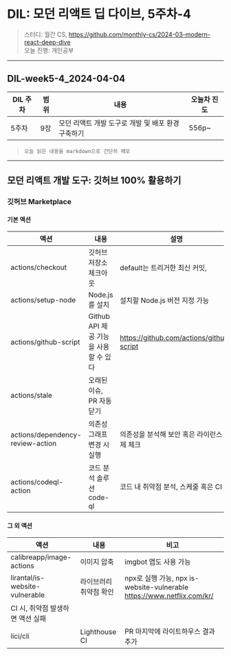 # DIL: 모던 리액트 딥 다이브, 5주차-4

> 스터디: 월간 CS, https://github.com/monthly-cs/2024-03-modern-react-deep-dive  
> 오늘 진행: 개인공부

---

## DIL-week5-4_2024-04-04

| DIL 주차 | 범위 | 내용                                               | 오늘차 진도 |
| -------- | ---- | -------------------------------------------------- | ----------- |
| 5주차    | 9장  | 모던 리액트 개발 도구로 개발 및 배포 환경 구축하기 | 556p~       |

> `오늘 읽은 내용을 markdown으로 간단히 메모`

---

## 모던 리액트 개발 도구: 깃허브 100% 활용하기

### 깃허브 Marketplace

#### 기본 액션

| 액션                             | 내용                                  | 설명                                         |
| -------------------------------- | ------------------------------------- | -------------------------------------------- |
| actions/checkout                 | 깃허브 저장소 체크아웃                | default는 트리거한 최신 커밋,                |
| actions/setup-node               | Node.js를 설치                        | 설치할 Node.js 버전 지정 가능                |
| actions/github-script            | Github API 제공 기능을 사용할 수 있다 | https://github.com/actions/github-script     |
| actions/stale                    | 오래된 이슈, PR 자동 닫기             |                                              |
| actions/dependency-review-action | 의존성 그래프 변경 시 실행            | 의존성을 분석해 보안 혹은 라이런스 문제 체크 |
| actions/codeql-action            | 코드 분석 솔루션 code-ql              | 코드 내 취약점 분석, 스케줄 혹은 CI          |

#### 그 외 액션

| 액션                             | 내용                   | 비고                                                                   |
| -------------------------------- | ---------------------- | ---------------------------------------------------------------------- |
| calibreapp/image-actions         | 이미지 압축            | imgbot 앱도 사용 가능                                                  |
| lirantal/is-website-vulnerable   | 라이브러리 취약점 확인 | npx로 실행 가능, npx is-website-vulnerable https://www.netflix.com/kr/ |
| CI 시, 취약점 발생하면 액션 실패 |
| lici/cli                         | Lighthouse CI          | PR 마지막에 라이트하우스 결과 추가                                     |
